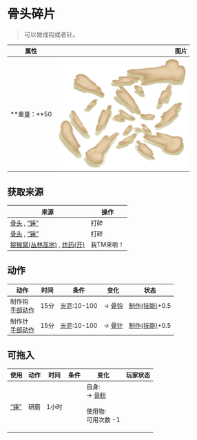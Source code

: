 # 骨头碎片  
> 可以做成钩或者针。  
  
  属性  |   图片   
 ----  |  ----:   
 **重量：**50  |  ![](Sprite/BoneSplinters.png)   
  
## 获取来源  
来源  |  操作  
----  |  ----  
[骨头](Bones.md) , [“锤”](tag_Hammer.md)  |  打碎  
[骨头](Bones.md) , [“锤”](tag_Hammer.md)  |  打碎  
[猕猴窝(丛林高地)](MacaqueDenEntrance.md) , [炸药(开)](DynamiteOn.md)  |  我TM来啦！  
## 动作  
动作  |  时间  |  条件  |  变化  |  状态  
----  |  ----  |  ----  |  ----  |  ----  
制作钩<br>[手部动作](HandAction.md)  |  15分  |  [光亮](Light.md):10-100  |  → [骨钩](HookBone.md)<br>  |  [制作(技能)](Skill_Crafting.md)+0.5  
制作针<br>[手部动作](HandAction.md)  |  15分  |  [光亮](Light.md):10-100  |  → [骨针](BoneNeedle.md)<br>  |  [制作(技能)](Skill_Crafting.md)+0.5  
## 可拖入  
使用  |  动作  |  时间  |  条件  |  变化  |  玩家状态  
----  |  ----  |  ----  |  ----  |  ----  |  ----  
[“锤”](tag_Hammer.md)  |  研磨  |  1小时  |    |  自身:<br>→ [骨粉](Bonemeal.md)<br><br>使用物:<br>可用次数  -1<br><br>  |    
